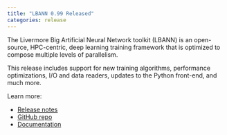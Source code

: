 ```yaml
---
title: "LBANN 0.99 Released"
categories: release
---
```


The Livermore Big Artificial Neural Network toolkit (LBANN) is an open-source, HPC-centric, deep learning training framework that is optimized to compose multiple levels of parallelism. 

This release includes support for new training algorithms, performance optimizations, I/O and data readers, updates to the Python front-end, and much more.

Learn more:
- [Release notes](https://github.com/LLNL/lbann/releases/tag/v0.99)
- [GitHub repo](https://github.com/LLNL/lbann)
- [Documentation](https://github.com/LLNL/lbann/tree/develop/docs)
